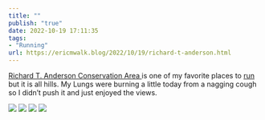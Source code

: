 ```yaml
---
title: ""
publish: "true"
date: 2022-10-19 17:11:35
tags:
- "Running"
url: https://ericmwalk.blog/2022/10/19/richard-t-anderson.html
---
```

[Richard T. Anderson Conservation Area ](https://maps.apple.com/?address=18700%20Flying%20Cloud%20Dr,%20Eden%20Prairie,%20MN%20%2055347,%20United%20States&auid=4390874849108600753&ll=44.820508,-93.514895&lsp=9902&q=Richard%20T.%20Anderson%20Conservation%20Area&t=m)is  one of my favorite places to [run](http://www.strava.com/activities/7989368878) but it is all hills. My Lungs were burning a little today from a nagging cough so I didn’t push it and just enjoyed the views.

![](https://ericmwalk.blog/uploads/2022/3241ef23ce.jpg)
![](https://ericmwalk.blog/uploads/2022/746ac3dbb1.jpg)
![](https://ericmwalk.blog/uploads/2022/44ae66807b.jpg)
![](https://ericmwalk.blog/uploads/2022/4d28aee533.jpg)